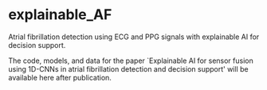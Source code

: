 # explainable_AF
Atrial fibrillation detection using ECG and PPG signals with explainable AI for decision support.

The code, models, and data for the paper `Explainable AI for sensor fusion using 1D-CNNs in atrial fibrillation detection and decision support' will be available here after publication.

